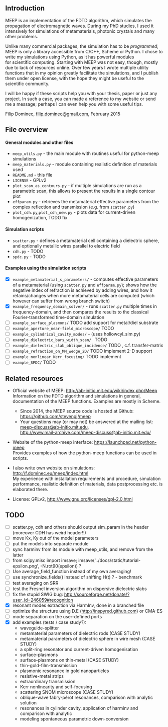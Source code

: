 ## Introduction
MEEP is an implementation of the FDTD algorithm, which simulates the propagation of electromagnetic
waves. During my PhD studies, I used it intensively for simulations of metamaterials, photonic crystals and
many other problems.

Unlike many commercial packages, the simulation has to be *programmed*; MEEP is only a library accessible from C/C++, Scheme or Python. I chose to write my simulations using Python, as it has powerful modules  
for scientific computing. Starting with MEEP was not easy, though, mostly due to lack of resources online. Over few 
years I wrote multiple utility functions that in my opinion greatly facilitate the simulations, and I publish 
them under open license, with the hope they might be useful to the scientific community.

I will be happy if these scripts help you with your thesis, paper or just any project. In such a case, you can 
made a reference to my website or send me a message; perhaps I can even help you with some useful tips.

Filip Dominec, filip.dominec@gmail.com,
February 2015


## File overview
#### General modules and other files
 * `meep_utils.py`       - the main module with routines useful for python-meep simulations
 * `meep_materials.py`   - module containing realistic definition of materials used 
 * `README.md`		     - this file
 * `LICENSE`			 - GPLv2
 * `plot_scan_as_contours.py` - if multiple simulations are run as a parametric scan, this allows to present the results in a single contour plot
 * `effparam.py`		 - retrieves the metamaterial effective parameters from the complex reflection and transmission (e.g. from `scatter.py`)
 * `plot_cdh.py`,`plot_cdh_new.py` - plots data for current-driven homogenization, TODO fix 

#### Simulation scripts
 * `scatter.py`			 - defines a metamaterial cell containing a dielectric sphere, and optionally metallic wires parallel to electric field
 * `cdh.py` - TODO
 * `spdc.py` - TODO

#### Examples using the simulation scripts
 * [x]  `example_metamaterial_s_parameters/` - computes effective parameters of a metamaterial (using `scatter.py` and `effparam.py`); shows how the negative index of refraction is achieved by adding wires, and how it retains/changes when more metamaterial cells are computed (which however can suffer from wrong branch switch)
 * [x]  `example_frequency_domain_solver/` - runs `scatter.py` multiple times in frequency-domain, and then compares the results to the classical Fourier-transformed time-domain simulation
 * [ ]  `example_surface_plasmons/`
	TODO add support for metal/diel substrate
 * [ ]  `example_aperture_near-field_microscope/` 
    TODO
 * [ ]  `example_cylindrical_cavity_modes/` - (uses hollowcyl_sim.py)
 * [ ]  `example_dielectric_bars_width_scan/ `
	TODO
 * [ ]  `example_dielectric_slab_oblique_incidence/`
	TODO , c.f. transfer-matrix
 * [ ]  `example_refraction_on_MM_wedge_2D/`
	TODO implement 2-D support
 * [ ]  `example_nonlinear_Kerr_focusing/`
	TODO implement
 * [ ]  `example_SPDC/`
	TODO

## Related resources
 * Official website of MEEP: http://ab-initio.mit.edu/wiki/index.php/Meep     
Information on the FDTD algorithm and simulations in general, documentation of the MEEP functions. Examples 
are mostly in Scheme. 
   * Since 2014, the MEEP source code is hosted at Github: https://github.com/stevengj/meep
   * Your questions may (or may not) be answered at the mailing list: meep-discuss@ab-initio.mit.edu,      
http://www.mail-archive.com/meep-discuss@ab-initio.mit.edu/

 * Website of the python-meep interface: https://launchpad.net/python-meep     
Provides examples of how the python-meep functions can be used in scripts.

 * I also write own website on simulations: http://f.dominec.eu/meep/index.html     
My experience with installation requirements and procedure, simulation performance, realistic definition of 
materials, data postprocessing etc. is elaborated there.

 * License: GPLv2, http://www.gnu.org/licenses/gpl-2.0.html


## TODO
- [ ] scatter.py, cdh and others should output sim_param in the header (moreover CDH has weird header!!)
- [ ] move Kx, Ky out of the model parameters
- [ ] put the models into separate module
- [ ] sync harminv from its module with meep_utils, and remove from the latter
- [ ] from scipy.misc import imsave; imsave('../docs/static/tutorial-epsilon.png', -N.rot90(epsilon)) ? 
- [ ] Use average_field_function instead of my own averaging!
- [ ] use synchronize_fields() instead of shifting H(t) ? - benchmark
- [ ] test averaging on SRR
- [ ] test the Fresnel inversion algorithm on dispersive dielectric slabs
- [ ] fix the stupid SWIG bug: http://sourceforge.net/donate/?user_id=246059#recognition
- [x] resonant modes extraction via HarmInv, done in a branched file 
- [ ] optimize the structure using D.E (http://inspyred.github.com) or CMA-ES
- [ ] mode separation on the user-defined ports
- [x] add examples (tests / case study?):
   * waveguide-splitter
   * metamaterial parameters of dielectric rods (CASE STUDY)
   * metamaterial parameters of dielectric sphere in wire mesh (CASE STUDY)
   * a split-ring resonator and current-driven homogenisation
   * surface-plasmons
   * surface-plasmons on thin-metal (CASE STUDY) 
   * thin-gold-film-transmission
   * plasmonic resonance in gold nanoparticles
   * resistive-metal strips
   * extraordinary transmission
   * Kerr nonlinearity and self-focusing
   * scattering SNOM microscope (CASE STUDY)
   * oblique-wave fabry-pérot resonances, comparison with analytic solution
   * resonances in cylinder cavity, application of harminv and comparison with analytic
   * modeling spontaneous parametric down-conversion
